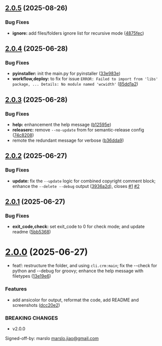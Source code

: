 ## [2.0.5](https://github.com/marslo/cr-manager/compare/v2.0.4...v2.0.5) (2025-08-26)


### Bug Fixes

* **ignore:** add files/folders ignore list for recursive mode ([4875fec](https://github.com/marslo/cr-manager/commit/4875fece185cd7dccf59e5477be46a08bd33322b))

## [2.0.4](https://github.com/marslo/cr-manager/compare/v2.0.3...v2.0.4) (2025-06-28)


### Bug Fixes

* **pyinstaller:** init the main.py for pyinstaller ([33e983e](https://github.com/marslo/cr-manager/commit/33e983e48b8239aff55f65f718303730655c7cc0))
* **workflow,deploy:** to fix for issue `ERROR: Failed to import from 'libs' package, ... Details: No module named 'wcwidth'` ([85dd1a2](https://github.com/marslo/cr-manager/commit/85dd1a2ca12bde6d8fdc7dc4a6e7634cda5de6a2))

## [2.0.3](https://github.com/marslo/cr-manager/compare/v2.0.2...v2.0.3) (2025-06-28)


### Bug Fixes

* **help:** enhancement the help message ([b12595e](https://github.com/marslo/cr-manager/commit/b12595eb8288d673abfea76418c04b0b99a4b7d1))
* **releaserc:** remove `--no-update` from for semantic-release config ([74c8208](https://github.com/marslo/cr-manager/commit/74c8208cb4e7908c3a5b30731dc1b40141265d6b))
* remote the redundant message for verbose ([b36dda9](https://github.com/marslo/cr-manager/commit/b36dda9ecf40f8441c82ac26efa5724d3c494015))

## [2.0.2](https://github.com/marslo/cr-manager/compare/v2.0.1...v2.0.2) (2025-06-27)


### Bug Fixes

* **update:** fix the `--update` logic for combined copyright comment block; enhance the `--delete --debug` output ([3936a2d](https://github.com/marslo/cr-manager/commit/3936a2db66f163759ba5daf82d93632e0873cee8)), closes [#1](https://github.com/marslo/cr-manager/issues/1) [#2](https://github.com/marslo/cr-manager/issues/2)

## [2.0.1](https://github.com/marslo/cr-manager/compare/v2.0.0...v2.0.1) (2025-06-27)


### Bug Fixes

* **exit_code,check:** set exit_code to 0 for check mode; and update readme ([5bb5368](https://github.com/marslo/cr-manager/commit/5bb5368d90a48d1fbf6bd7170819c67585e37d10))

# [2.0.0](https://github.com/marslo/cr-manager/compare/v1.1.0...v2.0.0) (2025-06-27)


* feat!: restructure the folder, and using `cli.crm:main`; fix the --check for python and --debug for groovy; enhance the help message with filetypes ([13e19e6](https://github.com/marslo/cr-manager/commit/13e19e6a34c01e9e2a64b556944f614bd8bd96df))


### Features

* add ansicolor for output, reformat the code, add README and screenshots ([dcc20e2](https://github.com/marslo/cr-manager/commit/dcc20e21ab4686ccd6c1bd629ae32432c76e7341))


### BREAKING CHANGES

* v2.0.0

Signed-off-by: marslo <marslo.jiao@gmail.com>
